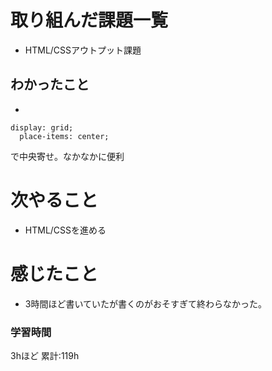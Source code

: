 # 取り組んだ課題一覧
- HTML/CSSアウトプット課題
## わかったこと
-  
```
display: grid;
  place-items: center;
  ```
  で中央寄せ。なかなかに便利
# 次やること
- HTML/CSSを進める
# 感じたこと
- 3時間ほど書いていたが書くのがおそすぎて終わらなかった。
### 学習時間
3hほど
累計:119h
